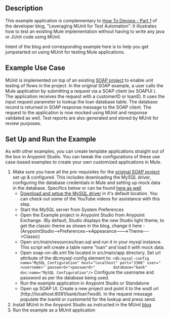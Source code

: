 ## Description

This example application is complementary to [How To Devops - Part 1]( http://blogs.mulesoft.com/dev/howto/howto-devops-munit) of the developer blog, "Leveraging MUnit for Test Automation". It illustrates how to test an existing Mule implementation without having to write any java or JUnit code using MUnit.  

Intent of the blog and corresponding example here is to help you get jumpstarted on using MUnit for testing Mule applications.

## Example Use Case

MUnit is implemented on top of an existing [SOAP project](https://www.mulesoft.com/exchange/#!/expose-database-through-soap-web-service) to enable unit testing of flows in the project.
In the original SOAP example, a user calls the Mule application by submitting a request via a SOAP client (ex SOAPUI ). The application receives the request with a customerID or loanID. It uses the input request parameter to lookup the loan database table. The database record is returned in SOAP response message to the SOAP client.
The request to the application is now mocked using MUnit and response validated as well. Test reports are also generated and stored by MUnit for review purposes.

## Set Up and Run the Example

As with other examples, you can create template applications straight out of the box in Anypoint Studio. You can tweak the configurations of these use case-based examples to create your own customized applications in Mule.

1. Make sure you have all the pre-requisites for the [original SOAP project](https://www.mulesoft.com/exchange/#!/expose-database-through-soap-web-service) set up & configured. This includes downloading the MySQL driver, configuring the database credentials in Mule and setting up mock data in the database. Specifics below or can be found [here as well]( https://www.mulesoft.com/exchange/#!/expose-database-through-soap-web-service)
    * [Download and setup the MySQL driver](http://dev.mysql.com/doc/refman/5.7/en/installing.html) in it's default location. You can check out some of the YouTube videos for assistance with this step.
    * Start the MySQL server from System Preferences
    * Open the Example project in Anypoint Studio from Anypoint Exchange. (By default, Studio displays the new Studio light theme, to get the classic theme as shown in the blog, change it here - (AnypointStudio-->Preferences-->Appearance--->Theme--->Classic)
    * Open src/main/resources/loan.sql and run it in your mysql instance. This script will create a table name "loan" and load it with mock data.
    * Open soap-on-db.xml file located in src/main/app directory. Set url attribute of the db:mysql-config element to:
    `<db:mysql-config name="MySQL_Configuration" host="localhost" port="3306" user="<username>" password="<password>"        database="bank" doc:name="MySQL Configuration"/>` Configure the username and password as per the database being used.
   * Run the example application in Anypoint Studio or Standalone
   * Open up SOAP UI. Create a new project and point it to the wsdl url
(http://localhost:8081/bank/loan?wsdl). In the request message populate the loanId or customerId for the lookup and press send.
2. Install MUnit in the Anypoint Studio as instructed in the MUnit [blog](http://blogs.mulesoft.com/dev/howto/howto-devops-munit)
3. Run the example as a MUnit application

